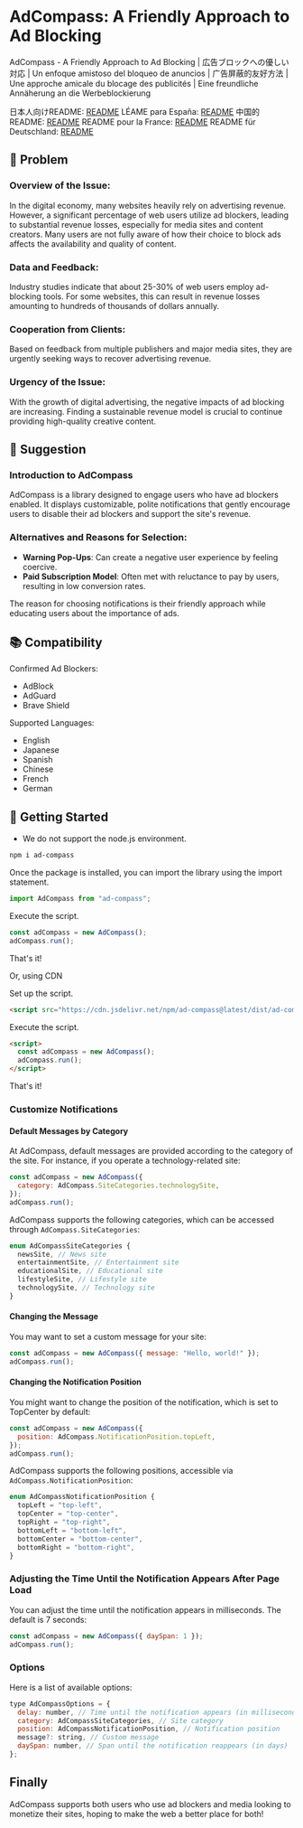 # AdCompass: A Friendly Approach to Ad Blocking

AdCompass - A Friendly Approach to Ad Blocking | 広告ブロックへの優しい対応 | Un enfoque amistoso del bloqueo de anuncios | 广告屏蔽的友好方法 | Une approche amicale du blocage des publicités | Eine freundliche Annäherung an die Werbeblockierung

日本人向けREADME: <a href="./docs/ja/README.md">README</a>
LÉAME para España:  <a href="./docs/es/README.md">README</a>
中国的 README: <a href="./docs/zh/README.md">README</a>
README pour la France: <a href="./docs/fr/README.md">README</a>
README für Deutschland: <a href="./docs/de/README.md">README</a>

## 👀 Problem

### Overview of the Issue:

In the digital economy, many websites heavily rely on advertising revenue. However, a significant percentage of web users utilize ad blockers, leading to substantial revenue losses, especially for media sites and content creators. Many users are not fully aware of how their choice to block ads affects the availability and quality of content.

### Data and Feedback:

Industry studies indicate that about 25-30% of web users employ ad-blocking tools. For some websites, this can result in revenue losses amounting to hundreds of thousands of dollars annually.

### Cooperation from Clients:

Based on feedback from multiple publishers and major media sites, they are urgently seeking ways to recover advertising revenue.

### Urgency of the Issue:

With the growth of digital advertising, the negative impacts of ad blocking are increasing. Finding a sustainable revenue model is crucial to continue providing high-quality creative content.

## 💭 Suggestion

### Introduction to AdCompass

AdCompass is a library designed to engage users who have ad blockers enabled. It displays customizable, polite notifications that gently encourage users to disable their ad blockers and support the site's revenue.

### **Alternatives and Reasons for Selection**:

- **Warning Pop-Ups**: Can create a negative user experience by feeling coercive.
- **Paid Subscription Model**: Often met with reluctance to pay by users, resulting in low conversion rates.

The reason for choosing notifications is their friendly approach while educating users about the importance of ads.

## 📚 Compatibility

Confirmed Ad Blockers:

- AdBlock
- AdGuard
- Brave Shield

Supported Languages:

- English
- Japanese
- Spanish
- Chinese
- French
- German

## 🚀 Getting Started

- We do not support the node.js environment.

```bash
npm i ad-compass
```

Once the package is installed, you can import the library using the import statement.

```javascript
import AdCompass from "ad-compass";
```

Execute the script.

```javascript
const adCompass = new AdCompass();
adCompass.run();
```

That's it!

Or, using CDN

Set up the script.

```html
<script src="https://cdn.jsdelivr.net/npm/ad-compass@latest/dist/ad-compass.umd.js"></script>
```

Execute the script.

```html
<script>
  const adCompass = new AdCompass();
  adCompass.run();
</script>
```

That's it!

### Customize Notifications

#### Default Messages by Category

At AdCompass, default messages are provided according to the category of the site. For instance, if you operate a technology-related site:

```javascript
const adCompass = new AdCompass({
  category: AdCompass.SiteCategories.technologySite,
});
adCompass.run();
```

AdCompass supports the following categories, which can be accessed through `AdCompass.SiteCategories`:

```typescript
enum AdCompassSiteCategories {
  newsSite, // News site
  entertainmentSite, // Entertainment site
  educationalSite, // Educational site
  lifestyleSite, // Lifestyle site
  technologySite, // Technology site
}
```

#### Changing the Message

You may want to set a custom message for your site:

```javascript
const adCompass = new AdCompass({ message: "Hello, world!" });
adCompass.run();
```

#### Changing the Notification Position

You might want to change the position of the notification, which is set to TopCenter by default:

```javascript
const adCompass = new AdCompass({
  position: AdCompass.NotificationPosition.topLeft,
});
adCompass.run();
```

AdCompass supports the following positions, accessible via `AdCompass.NotificationPosition`:

```typescript
enum AdCompassNotificationPosition {
  topLeft = "top-left",
  topCenter = "top-center",
  topRight = "top-right",
  bottomLeft = "bottom-left",
  bottomCenter = "bottom-center",
  bottomRight = "bottom-right",
}
```

### Adjusting the Time Until the Notification Appears After Page Load

You can adjust the time until the notification appears in milliseconds. The default is 7 seconds:

```javascript
const adCompass = new AdCompass({ daySpan: 1 });
adCompass.run();
```

### Options

Here is a list of available options:

```javascript
type AdCompassOptions = {
  delay: number, // Time until the notification appears (in milliseconds)
  category: AdCompassSiteCategories, // Site category
  position: AdCompassNotificationPosition, // Notification position
  message?: string, // Custom message
  daySpan: number, // Span until the notification reappears (in days)
};
```

## Finally

AdCompass supports both users who use ad blockers and media looking to monetize their sites, hoping to make the web a better place for both!
